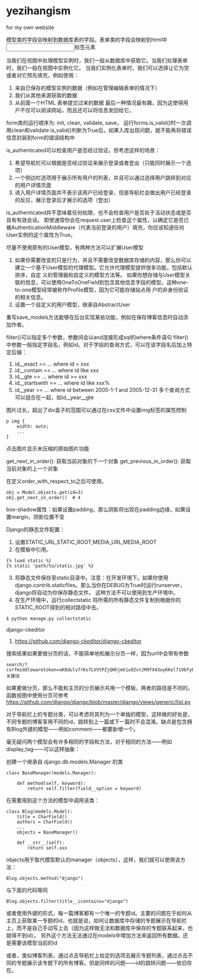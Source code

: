 # yezihangism
for my own website

模型类的字段会映射到数据库表的字段。表单类的字段会映射到html中<input>标签元素

当我们在视图中处理模型实例时，我们一般从数据库中获取它。当我们处理表单时，我们一般在视图中实例化它。
当我们实例化表单时，我们可以选择让它为空或者对它预先填充，例如使用：
  1. 来自已保存的模型实例的数据（例如在管理编辑表单的情况下）
  2. 我们从其他来源获取的数据
  3. 从前面一个HTML 表单提交过来的数据
最后一种情况最有趣，因为这使得用户不仅可以阅读网站，而且还可以将信息发回给它。

form类的运行顺序为: init, clean, validate, save，
运行forms.is_valid()时一次调用clean和validate
is_valid()判断为True后，如果入库出现问题，就不能再将错误信息封装到form的错误结构中

is_authenticated可以检查用户是否经过验证，但考虑这样的场景：
  1. 希望导航栏可以根据是否经过验证来展示登录或者登出（只能同时展示一个选项）
  2. 一个侧边栏选项用于展示所有用户的列表，并且可以通过选择用户跳转到对应的用户详情页面
  3. 进入用户详情页面并不表示该用户已经登录，但是导航栏会做出用户已经登录的反应，展示登录后才展示的选项（登出）
  
is_authenticated并不意味着任何权限，也不会检查用户是否处于活动状态或是否具有有效会话。
即使通常你会在request.user上检查这个属性，以确定它是否已被AuthenticationMiddleware（代表当前登录的用户）填充，你应该知道任何User实例的这个属性为True。

尽量不使用原有的User模型，有两种方法可以扩展User模型
  1. 如果你需要改变的只是行为，并且不需要改变数据库存储的内容，那么你可以建立一个基于User模型的代理模型。它允许代理模型提供很多功能，包括默认排序，自定    义的管理器和自定义的模型方法等。
     如果你想存储与User模型关联的信息，可以使用OneToOneField到包含其他信息字段的模型。这种one-to-one模型经常被称作Profile模型，因为它可能存储站点用    户的非身份验证的相关信息。
  2. 设置一个自定义的用户模型，继承自AbstractUser
  
重写save_models方法能够在后台实现某些功能，例如在保存博客信息时自动添加作者。

filter()可以指定多个参数，参数间会以and连接形成sql的where条件语句
filter()中参数一般指定字段名，例如id。对于字段的查询方式，可以在该字段名后加上特定后缀：
  1. id__exact == ... where id = xxx
  2. id__contain == ... where id like xxx
  3. id__gte == ... where id >= xxx
  4. id__startswith == ... where id like xxx%
  5. id__year == ... where id between 2005-1-1 and 2005-12-31
多个查询方式可以组合在一起，如id__year__gte

图片过长，超出了div盒子的范围可以通过在css文件中设置img标签的属性控制
    
    p img {
        width: auto;
        ...
    }
  
点击图片显示未压缩的原始图片功能
  
  
get_next_in_order(): 获取当前对象的下一个对象
get_previous_in_order(): 获取当前对象的上一个对象

在定义order_with_respect_to之后可使用。

    obj = Model.objects.get(id=3)
    obj.get_next_in_order()  # 4

box-shadow属性：如果设置padding，那么阴影将出现在padding边缘，如果设置margin，阴影位置不变
  
Django的静态文件配置：
  1. 设置STATIC_URL,STATIC_ROOT,MEDIA_URL,MEDIA_ROOT
  2. 在模板中引用。
    
    {% load static %}
    {% static 'path/to/static.jpg' %}
    
  3. 将静态文件保存至static目录中。注意：在开发环境下。如果你使用 django.contrib.staticfiles。那么当你在DEBUG为True时运行runserver，django将自动为你保存静态文件。
  这种方法不可以使用到生产环境中。
  4. 在生产环境中，运行collectstatic 将所需的所有静态文件复制到根据你的STATIC_ROOT得到的相对路径中去。
    
    $ python manage.py collectstatic
    
django-ckeditor
  1. https://github.com/django-ckeditor/django-ckeditor
  
  
搜索结果如果要做分页的话，不能简单地和展示分页一样，因为url中会带有参数

    search/?csrfmiddlewaretoken=oK8dulv7rKs7LVVtPZjQHhjmk1u9ZxtJM9fX43oyKKel719bfyPIdO4dPIfBDJVd&search=关键词
   
如果要做分页，那么不能和主页的分页展示共用一个模板，两者的路径是不同的。
函数视图中使用分页可参考  https://github.com/django/django/blob/master/django/views/generic/list.py
  
对于导航栏上的专题分类，可以考虑将其列为一个单独的模型，这样做的好处是，不同专题的博客享用不同的id，跳转到上一篇或下一篇时不会混淆。缺点是包含拥有Blog外键的模型——例如comment——都要新增一个。

毫无疑问两个模型会有许多相同的字段和方法，对于相同的方法——例如display_tag——可以这样抽象：

创建一个继承自 django.db.models.Manager 的类

    class BaseManager(models.Manager):
        
        def method(self, keyword):
            return self.filter(field__option = keyword)
            
在需要用到这个方法的模型中调用该类：

    class Blog(models.Model):
        title = CharField()
        authors = CharField()
        ...
        objects = BaseManager()
        
        def __str__(self):
            return self.xxx
     
objects用于取代模型默认的manager（objects），这样，我们就可以使用该方法：
    
    Blog.objects.method("django")
    
与下面的代码等同

    Blog.objects.filter(title__icontains="django")

或者使用外键的形式，每一篇博客都有一个唯一的专题id。主要的问题在于如何从主页上获取某一专题的id，也就是说，如何让数据库中存储的专题展示在导航栏上，而不是自己手动写上去（因为这样做无法和数据库中保存的专题联系起来，也就得不到id）。
另外这个方法无法通过在models中增加方法来返回所有数据。还是需要该模型当前的id

或者，类似博客列表，通过点击导航栏上给定的选项去展示专题列表，通过点击不同的专题展示该专题下的所有博客。但是同样的问题——id的跳转问题——依旧存在。
